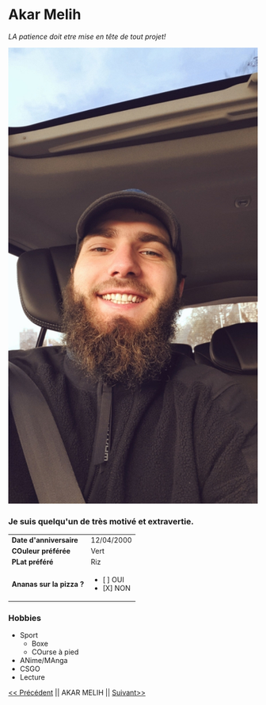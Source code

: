# Akar Melih
*LA patience doit etre mise en tête de tout projet!*

![Akar Melih](/image/moi.jpg "Titre de l'image")

### Je suis quelqu'un de très motivé et extravertie.



|   |   |
|---|---|
|__Date d'anniversaire__    | 12/04/2000      |
| __COuleur préférée__      | Vert            |
| __PLat préféré__          | Riz             |
| __Ananas sur la pizza ?__ | <ul><li>[ ] OUI</li> <li>[X] NON </li></lu>|


### Hobbies

 * Sport
    * Boxe
    * COurse à pied
* ANime/MAnga
* CSGO
* Lecture

[<< Précédent][1] || AKAR MELIH || [Suivant>>][2]

[1]:https://github.com/VOOSsebastien/markdown-challenge
[2]:https://github.com/allaseau/markdown-challenge